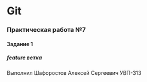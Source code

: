 # Git
### Практическая работа №7
####  Задание 1
##### feature ветка

Выполнил 
Шафоростов Алексей Сергеевич
УВП-313